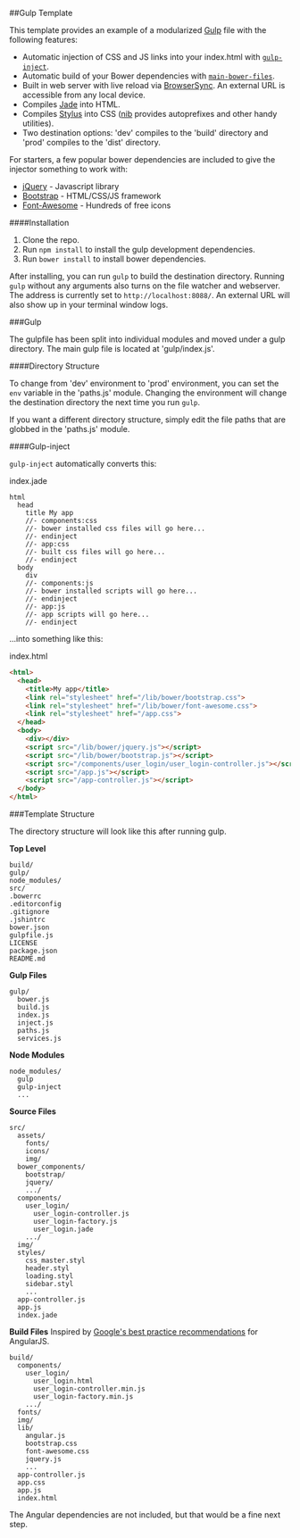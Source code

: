 ##Gulp Template

This template provides an example of a modularized [Gulp](http://gulpjs.com/) file with the following features:

* Automatic injection of CSS and JS links into your index.html with [`gulp-inject`](https://www.npmjs.org/package/gulp-inject/).
* Automatic build of your Bower dependencies with [`main-bower-files`](https://www.npmjs.org/package/main-bower-files/).
* Built in web server with live reload via [BrowserSync](http://www.browsersync.io/).  An external URL is accessible from any local device.
* Compiles [Jade](http://jade-lang.com/) into HTML.
* Compiles [Stylus](http://learnboost.github.io/stylus/) into CSS ([nib](https://www.npmjs.org/package/nib) provides autoprefixes and other handy utilities).
* Two destination options: 'dev' compiles to the 'build' directory and 'prod' compiles to the 'dist' directory.

For starters, a few popular bower dependencies are included to give the injector something to work with:

* [jQuery](http://jquery.com/) - Javascript library
* [Bootstrap](http://getbootstrap.com/) - HTML/CSS/JS framework
* [Font-Awesome](http://fontawesome.io/) - Hundreds of free icons

####Installation

1. Clone the repo.
2. Run `npm install` to install the gulp development dependencies.
3. Run `bower install`  to install bower dependencies.

After installing, you can run `gulp` to build the destination directory.  Running `gulp` without any arguments also turns on the file watcher and webserver.  The address is currently set to `http://localhost:8088/`.  An external URL will also show up in your terminal window logs.

###Gulp

The gulpfile has been split into individual modules and moved under a gulp directory.  The main gulp file is located at 'gulp/index.js'.

####Directory Structure

To change from 'dev' environment to 'prod' environment, you can set the `env` variable in the 'paths.js' module.  Changing the environment will change the destination directory the next time you run `gulp`.

If you want a different directory structure, simply edit the file paths that are globbed in the 'paths.js' module.

####Gulp-inject

`gulp-inject` automatically converts this:

index.jade
```jade
html
  head
    title My app
    //- components:css
    //- bower installed css files will go here...
    //- endinject
    //- app:css
    //- built css files will go here...
    //- endinject
  body
    div
    //- components:js
    //- bower installed scripts will go here...
    //- endinject
    //- app:js
    //- app scripts will go here...
    //- endinject
```

...into something like this:

index.html
```html
<html>
  <head>
    <title>My app</title>
    <link rel="stylesheet" href="/lib/bower/bootstrap.css">
    <link rel="stylesheet" href="/lib/bower/font-awesome.css">
    <link rel="stylesheet" href="/app.css">
  </head>
  <body>
    <div></div>
    <script src="/lib/bower/jquery.js"></script>
    <script src="/lib/bower/bootstrap.js"></script>
    <script src="/components/user_login/user_login-controller.js"></script>
    <script src="/app.js"></script>
    <script src="/app-controller.js"></script>
  </body>
</html>
```

###Template Structure

The directory structure will look like this after running gulp.

**Top Level**
```
build/
gulp/
node_modules/
src/
.bowerrc
.editorconfig
.gitignore
.jshintrc
bower.json
gulpfile.js
LICENSE
package.json
README.md

```
**Gulp Files**
```
gulp/
  bower.js
  build.js
  index.js
  inject.js
  paths.js
  services.js
```

**Node Modules**
```
node_modules/
  gulp
  gulp-inject
  ...
```

**Source Files**
```
src/
  assets/
    fonts/
    icons/
    img/
  bower_components/
    bootstrap/
    jquery/
    .../
  components/
    user_login/
      user_login-controller.js
      user_login-factory.js
      user_login.jade
    .../
  img/
  styles/
    css_master.styl
    header.styl
    loading.styl
    sidebar.styl
    ...
  app-controller.js
  app.js
  index.jade
```

**Build Files**
Inspired by [Google's best practice recommendations](https://docs.google.com/document/d/1XXMvReO8-Awi1EZXAXS4PzDzdNvV6pGcuaF4Q9821Es/pub) for AngularJS.
```
build/
  components/
    user_login/
      user_login.html
      user_login-controller.min.js
      user_login-factory.min.js
    .../
  fonts/
  img/
  lib/
    angular.js
    bootstrap.css
    font-awesome.css
    jquery.js
    ...
  app-controller.js
  app.css
  app.js
  index.html
```

The Angular dependencies are not included, but that would be a fine next step.

